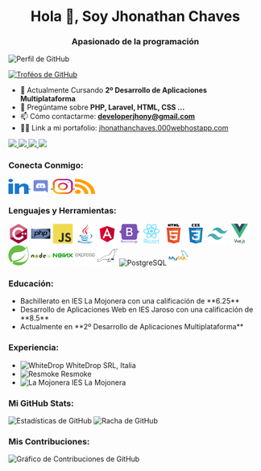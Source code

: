 <h1 align="center">Hola 👋, Soy Jhonathan Chaves</h1>
<h3 align="center">Apasionado de la programación</h3>
<p align="left"> <img src="https://komarev.com/ghpvc/?username=jh0ny2k2&label=Profile%20views&color=0e75b6&style=flat" alt="Perfil de GitHub" /> </p>

<p align="left"> <a href="https://github.com/ryo-ma/github-profile-trophy"><img src="https://github-profile-trophy.vercel.app/?username=jh0ny2k2&theme=dark" alt="Troféos de GitHub" /></a> </p>

- 🌱 Actualmente Cursando **2º Desarrollo de Aplicaciones Multiplataforma**
- 💬 Pregúntame sobre **PHP, Laravel, HTML, CSS ...**
- 📫 Cómo contactarme: **developerjhony@gmail.com**
- 👨‍💻 Link a mi portafolio: [jhonathanchaves.000webhostapp.com](https://jhonathanchaves.000webhostapp.com)

<div> 
  <a href="https://www.linkedin.com/in/jh0ny2k2/" target="_blank">
    <img src="https://img.shields.io/badge/LinkedIn-0077B5?style=for-the-badge&logo=linkedin&logoColor=white" target="_blank">
  </a>
  <a href="https://github.com/jh0ny2k2" target="_blank">
    <img src="https://img.shields.io/badge/GitHub-100000?style=for-the-badge&logo=github&logoColor=white" target="_blank">
  </a>
  <a href="https://instagram.com/jh0ny2k2/" target="_blank">
    <img src="https://img.shields.io/badge/Instagram-E4405F?style=for-the-badge&logo=instagram&logoColor=white" target="_blank">
  </a>
  <a href="mailto:developerjhony@gmail.com">
    <img src="https://img.shields.io/badge/-Gmail-%23333?style=for-the-badge&logo=gmail&logoColor=white" target="_blank">
  </a>
</div>

<h3 align="left">Conecta Conmigo:</h3>
<p align="left">
  <a href="https://linkedin.com/in/jh0ny2k2/" target="blank">
    <img align="center" src="https://raw.githubusercontent.com/teamedwardforever/Readme-Generator/71f25dd8b98329b168142a6b782a107b75eab178/svg/Social/linked-in-alt.svg" alt="LinkedIn" height="30" width="40" />
  </a>
  <a href="https://discord.gg/jh0ny2k2" target="blank">
    <img align="center" src="https://raw.githubusercontent.com/teamedwardforever/Readme-Generator/71f25dd8b98329b168142a6b782a107b75eab178/svg/Social/discord.svg" alt="Discord" height="30" width="40" />
  </a>
  <a href="https://instagram.com/jh0ny2k2/" target="blank">
    <img align="center" src="https://raw.githubusercontent.com/teamedwardforever/Readme-Generator/71f25dd8b98329b168142a6b782a107b75eab178/svg/Social/instagram.svg" alt="Instagram" height="30" width="40" />
  </a>
  <a href="https://jhonathanchaves.000webhostapp.com" target="blank">
    <img align="center" src="https://raw.githubusercontent.com/teamedwardforever/Readme-Generator/71f25dd8b98329b168142a6b782a107b75eab178/svg/Social/rss.svg" alt="Portafolio" height="30" width="40" />
  </a>
</p>

<h3 align="left">Lenguajes y Herramientas:</h3>
<p align="left">
  <img src="https://raw.githubusercontent.com/teamedwardforever/Readme-Generator/71f25dd8b98329b168142a6b782a107b75eab178/svg/Skills/Languages/cplusplus-original.svg" alt="CPP" width="40" height="40"/>
  <img src="https://raw.githubusercontent.com/teamedwardforever/Readme-Generator/71f25dd8b98329b168142a6b782a107b75eab178/svg/Skills/Languages/php-original.svg" alt="PHP" width="40" height="40"/>
  <img src="https://raw.githubusercontent.com/teamedwardforever/Readme-Generator/71f25dd8b98329b168142a6b782a107b75eab178/svg/Skills/Languages/javascript-original.svg" alt="Javascript" width="40" height="40"/>
  <img src="https://raw.githubusercontent.com/teamedwardforever/Readme-Generator/71f25dd8b98329b168142a6b782a107b75eab178/svg/Skills/Languages/java-original.svg" alt="Java" width="40" height="40"/>
  <img src="https://raw.githubusercontent.com/teamedwardforever/Readme-Generator/71f25dd8b98329b168142a6b782a107b75eab178/svg/Skills/Frontend/angular.svg" alt="Angular" width="40" height="40"/>
  <img src="https://raw.githubusercontent.com/teamedwardforever/Readme-Generator/71f25dd8b98329b168142a6b782a107b75eab178/svg/Skills/Frontend/bootstrap-plain-wordmark.svg" alt="Bootstrap" width="40" height="40"/>
  <img src="https://raw.githubusercontent.com/teamedwardforever/Readme-Generator/71f25dd8b98329b168142a6b782a107b75eab178/svg/Skills/Frontend/react-original-wordmark.svg" alt="React" width="40" height="40"/>
  <img src="https://raw.githubusercontent.com/teamedwardforever/Readme-Generator/71f25dd8b98329b168142a6b782a107b75eab178/svg/Skills/Frontend/html5-original-wordmark.svg" alt="HTML" width="40" height="40"/>
  <img src="https://raw.githubusercontent.com/teamedwardforever/Readme-Generator/71f25dd8b98329b168142a6b782a107b75eab178/svg/Skills/Frontend/css3-original-wordmark.svg" alt="Css" width="40" height="40"/>
  <img src="https://raw.githubusercontent.com/teamedwardforever/Readme-Generator/71f25dd8b98329b168142a6b782a107b75eab178/svg/Skills/Frontend/tailwindcss-icon.svg" alt="Tailwindcss" width="40" height="40"/>
  <img src="https://raw.githubusercontent.com/teamedwardforever/Readme-Generator/71f25dd8b98329b168142a6b782a107b75eab178/svg/Skills/Frontend/vuejs-original-wordmark.svg" alt="Vuejs" width="40" height="40"/>
  <img src="https://raw.githubusercontent.com/teamedwardforever/Readme-Generator/71f25dd8b98329b168142a6b782a107b75eab178/svg/Skills/Backend/springio-icon.svg" alt="Spring" width="40" height="40"/>
  <img src="https://raw.githubusercontent.com/teamedwardforever/Readme-Generator/71f25dd8b98329b168142a6b782a107b75eab178/svg/Skills/Backend/nodejs-original-wordmark.svg" alt="NodeJs" width="40" height="40"/>
  <img src="https://raw.githubusercontent.com/teamedwardforever/Readme-Generator/71f25dd8b98329b168142a6b782a107b75eab178/svg/Skills/Backend/nginx-original.svg" alt="Nginx" width="40" height="40"/>
  <img src="https://raw.githubusercontent.com/teamedwardforever/Readme-Generator/71f25dd8b98329b168142a6b782a107b75eab178/svg/Skills/Backend/express-original-wordmark.svg" alt="Express" width="40" height="40"/>
  <img src="https://raw.githubusercontent.com/teamedwardforever/Readme-Generator/71f25dd8b98329b168142a6b782a107b75eab178/svg/Skills/Database/mariadb-icon.svg" alt="MariaDB" width="40" height="40"/>
  <img src="https://raw.githubusercontent.com/teamedwardforever/Readme-Generator/71f25dd8b98329b168142a6b782a107b75eab178/svg/Skills/Database/postgresql.svg" alt="PostgreSQL" width="40" height="40"/>
  <img src="https://raw.githubusercontent.com/teamedwardforever/Readme-Generator/71f25dd8b98329b168142a6b782a107b75eab178/svg/Skills/Database/mysql-original-wordmark.svg" alt="MySQL" width="40" height="40"/>
</p>

<h3 align="left">Educación:</h3>
<ul>
  <li>Bachillerato en IES La Mojonera con una calificación de **6.25**</li>
  <li>Desarrollo de Aplicaciones Web en IES Jaroso con una calificación de **8.5**</li>
  <li>Actualmente en **2º Desarrollo de Aplicaciones Multiplataforma**</li>
</ul>

<h3 align="left">Experiencia:</h3>
<ul>
  <li>
    <img src="https://www.whitedrop.it/wp-content/uploads/2023/05/WhiteDrop-new-logo-bianco-orizz.png.webp" alt="WhiteDrop" width="120" height="40"/> 
    WhiteDrop SRL, Italia
  </li>
  <li>
    <img src="http://resmoke.es/storage/logo%20resmoke.png" alt="Resmoke" width="60" height="60"/> 
    Resmoke
  </li>
  <li>
    <img src="https://upload.wikimedia.org/wikipedia/commons/thumb/0/06/Escudo_de_La_Mojonera.svg/338px-Escudo_de_La_Mojonera.svg.png" alt="La Mojonera" width="60" height="80"/> 
    IES La Mojonera
  </li>
</ul>


<h3 align="left">Mi GitHub Stats:</h3>
<p align="left">
  <img src="https://github-readme-stats.vercel.app/api?username=jh0ny2k2&show_icons=true&locale=en&theme=dark" alt="Estadísticas de GitHub" />
  <img src="https://github-readme-streak-stats.herokuapp.com/?user=jh0ny2k2&theme=dark" alt="Racha de GitHub" />
</p>

<h3 align="left">Mis Contribuciones:</h3>
<p align="left">
  <img src="https://activity-graph.herokuapp.com/graph?username=jh0ny2k2&theme=red" alt="Gráfico de Contribuciones de GitHub" />
</p>


